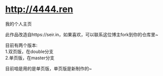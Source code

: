 # http://4444.ren
我的个人主页

此作品改造自https://seir.in，如果喜欢，可以联系这位博主fork到你的仓库里~

目前有两个版本:<br>
1.双页版，在double分支<br>
2.单页版，在master分支

目前咱是用的是单页版，单页版是新制作的~
